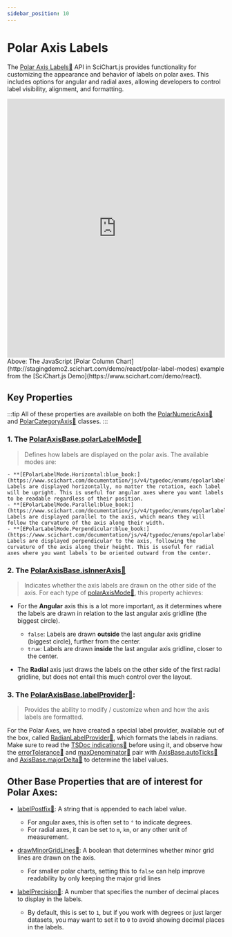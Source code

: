 ```yaml
---
sidebar_position: 10
---
```


# Polar Axis Labels

The [Polar Axis Labels:blue_book:](https://www.scichart.com/documentation/js/v4/typedoc/classes/polaraxisbase.html#polarlabelmode) API in SciChart.js provides functionality for customizing the appearance and behavior of labels on polar axes. This includes options for angular and radial axes, allowing developers to control label visibility, alignment, and formatting.

<iframe src="http://stagingdemo2.scichart.com/demo/iframe/polar-label-modes" width="100%" height="600px" frameborder="0"></iframe>

<div style={{textAlign: "center"}}>
Above: The JavaScript [Polar Column Chart](http://stagingdemo2.scichart.com/demo/react/polar-label-modes) example from the [SciChart.js Demo](https://www.scichart.com/demo/react).
</div>

## Key Properties

:::tip
All of these properties are available on both the [PolarNumericAxis:blue_book:](https://www.scichart.com/documentation/js/v4/typedoc/classes/polarnumericaxis.html) and [PolarCategoryAxis:blue_book:](https://www.scichart.com/documentation/js/v4/typedoc/classes/polarcategoryaxis.html) classes.
:::

### 1. The [PolarAxisBase.polarLabelMode:blue_book:](https://www.scichart.com/documentation/js/v4/typedoc/classes/polaraxisbase.html#polarlabelmode)
> Defines how labels are displayed on the polar axis. The available modes are:

    - **[EPolarLabelMode.Horizontal:blue_book:](https://www.scichart.com/documentation/js/v4/typedoc/enums/epolarlabelmode.html#horizontal)**: Labels are displayed horizontally, no matter the rotation, each label will be upright. This is useful for angular axes where you want labels to be readable regardless of their position.
    - **[EPolarLabelMode.Parallel:blue_book:](https://www.scichart.com/documentation/js/v4/typedoc/enums/epolarlabelmode.html#parallel)**: Labels are displayed parallel to the axis, which means they will follow the curvature of the axis along their width.
    - **[EPolarLabelMode.Perpendicular:blue_book:](https://www.scichart.com/documentation/js/v4/typedoc/enums/epolarlabelmode.html#perpendicular)**: Labels are displayed perpendicular to the axis, following the curvature of the axis along their height. This is useful for radial axes where you want labels to be oriented outward from the center.

### 2. The [PolarAxisBase.isInnerAxis:blue_book:](https://www.scichart.com/documentation/js/v4/typedoc/classes/polaraxisbase.html#isinneraxis)
> Indicates whether the axis labels are drawn on the other side of the axis. For each type of [polarAxisMode:blue_book:](https://www.scichart.com/documentation/js/v4/typedoc/enums/epolaraxismode.html), this property achieves:

- For the **Angular** axis this is a lot more important, as it determines where the labels are drawn in relation to the last angular axis gridline (the biggest circle).
  - `false`: Labels are drawn **outside** the last angular axis gridline (biggest circle), further from the center.
  - `true`: Labels are drawn **inside** the last angular axis gridline, closer to the center.

- The **Radial** axis just draws the labels on the other side of the first radial gridline, but does not entail this much control over the layout.

### 3. The [PolarAxisBase.labelProvider:blue_book:](https://www.scichart.com/documentation/js/v4/typedoc/classes/polaraxisbase.html#labelprovider): 
> Provides the ability to modify / customize when and how the axis labels are formatted. 

For the Polar Axes, we have created a special label provider, available out of the box, called [RadianLabelProvider:blue_book:](https://www.scichart.com/documentation/js/v4/typedoc/classes/radianlabelprovider.html), which formats the labels in radians. Make sure to read the [TSDoc indications:blue_book:](https://www.scichart.com/documentation/js/v4/typedoc/classes/radianlabelprovider.html) before using it, and observe how the [errorTolerance:blue_book:](https://www.scichart.com/documentation/js/v4/typedoc/classes/radianlabelprovider.html#errortolerance) and [maxDenominator:blue_book:](https://www.scichart.com/documentation/js/v4/typedoc/classes/radianlabelprovider.html#maxdenominator) pair with [AxisBase.autoTicks:blue_book:](https://www.scichart.com/documentation/js/v4/typedoc/classes/polaraxisbase.html#autoticks) and [AxisBase.majorDelta:blue_book:](https://www.scichart.com/documentation/js/v4/typedoc/classes/polaraxisbase.html#majordelta) to determine the label values.

## Other Base Properties that are of interest for Polar Axes:

- [labelPostfix:blue_book:](https://www.scichart.com/documentation/js/v4/typedoc/classes/polaraxisbase.html#labelpostfix): A string that is appended to each label value. 
  - For angular axes, this is often set to `°` to indicate degrees.
  - For radial axes, it can be set to `m`, `km`, or any other unit of measurement.

- [drawMinorGridLines:blue_book:](https://www.scichart.com/documentation/js/v4/typedoc/classes/polaraxisbase.html#drawminorgirdlines): A boolean that determines whether minor grid lines are drawn on the axis. 
  - For smaller polar charts, setting this to `false` can help improve readability by only keeping the major grid lines

- [labelPrecision:blue_book:](https://www.scichart.com/documentation/js/v4/typedoc/classes/polaraxisbase.html#labelprecision): A number that specifies the number of decimal places to display in the labels. 
  - By default, this is set to `1`, but if you work with degrees or just larger datasets, you may want to set it to `0` to avoid showing decimal places in the labels.

